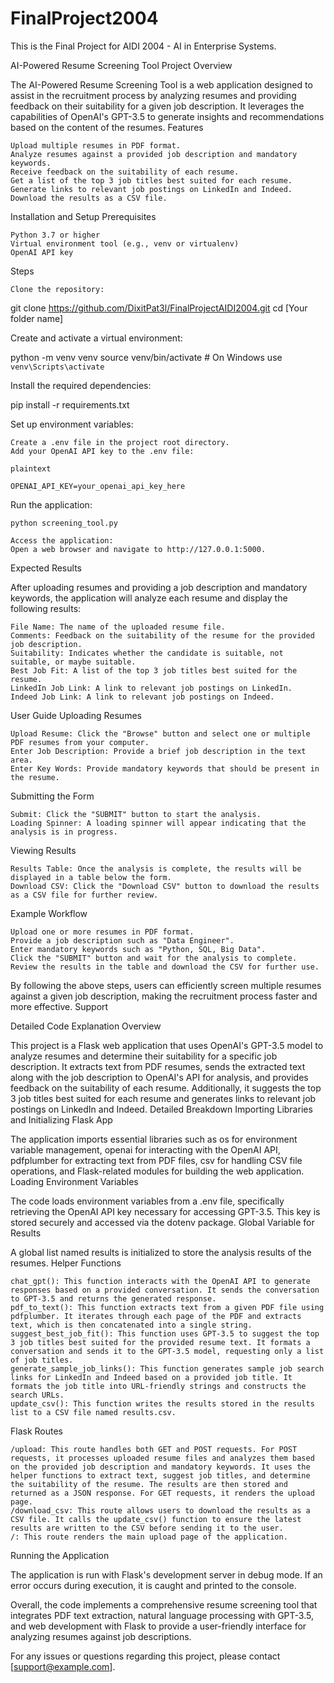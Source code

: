 # FinalProject2004
This is the Final Project for AIDI 2004 - AI in Enterprise Systems.

AI-Powered Resume Screening Tool
Project Overview

The AI-Powered Resume Screening Tool is a web application designed to assist in the recruitment process by analyzing resumes and providing feedback on their suitability for a given job description. It leverages the capabilities of OpenAI's GPT-3.5 to generate insights and recommendations based on the content of the resumes.
Features

    Upload multiple resumes in PDF format.
    Analyze resumes against a provided job description and mandatory keywords.
    Receive feedback on the suitability of each resume.
    Get a list of the top 3 job titles best suited for each resume.
    Generate links to relevant job postings on LinkedIn and Indeed.
    Download the results as a CSV file.

Installation and Setup
Prerequisites

    Python 3.7 or higher
    Virtual environment tool (e.g., venv or virtualenv)
    OpenAI API key

Steps

    Clone the repository:



git clone https://github.com/DixitPat3l/FinalProjectAIDI2004.git
cd [Your folder name]


Create and activate a virtual environment:

python -m venv venv
source venv/bin/activate  # On Windows use `venv\Scripts\activate`


Install the required dependencies:

pip install -r requirements.txt


Set up environment variables:

    Create a .env file in the project root directory.
    Add your OpenAI API key to the .env file:

    plaintext

    OPENAI_API_KEY=your_openai_api_key_here

Run the application:

    python screening_tool.py

    Access the application:
    Open a web browser and navigate to http://127.0.0.1:5000.



Expected Results

After uploading resumes and providing a job description and mandatory keywords, the application will analyze each resume and display the following results:

    File Name: The name of the uploaded resume file.
    Comments: Feedback on the suitability of the resume for the provided job description.
    Suitability: Indicates whether the candidate is suitable, not suitable, or maybe suitable.
    Best Job Fit: A list of the top 3 job titles best suited for the resume.
    LinkedIn Job Link: A link to relevant job postings on LinkedIn.
    Indeed Job Link: A link to relevant job postings on Indeed.

User Guide
Uploading Resumes

    Upload Resume: Click the "Browse" button and select one or multiple PDF resumes from your computer.
    Enter Job Description: Provide a brief job description in the text area.
    Enter Key Words: Provide mandatory keywords that should be present in the resume.

Submitting the Form

    Submit: Click the "SUBMIT" button to start the analysis.
    Loading Spinner: A loading spinner will appear indicating that the analysis is in progress.

Viewing Results

    Results Table: Once the analysis is complete, the results will be displayed in a table below the form.
    Download CSV: Click the "Download CSV" button to download the results as a CSV file for further review.

Example Workflow

    Upload one or more resumes in PDF format.
    Provide a job description such as "Data Engineer".
    Enter mandatory keywords such as "Python, SQL, Big Data".
    Click the "SUBMIT" button and wait for the analysis to complete.
    Review the results in the table and download the CSV for further use.

By following the above steps, users can efficiently screen multiple resumes against a given job description, making the recruitment process faster and more effective.
Support



Detailed Code Explanation
Overview

This project is a Flask web application that uses OpenAI's GPT-3.5 model to analyze resumes and determine their suitability for a specific job description. It extracts text from PDF resumes, sends the extracted text along with the job description to OpenAI's API for analysis, and provides feedback on the suitability of each resume. Additionally, it suggests the top 3 job titles best suited for each resume and generates links to relevant job postings on LinkedIn and Indeed.
Detailed Breakdown
Importing Libraries and Initializing Flask App

The application imports essential libraries such as os for environment variable management, openai for interacting with the OpenAI API, pdfplumber for extracting text from PDF files, csv for handling CSV file operations, and Flask-related modules for building the web application.
Loading Environment Variables

The code loads environment variables from a .env file, specifically retrieving the OpenAI API key necessary for accessing GPT-3.5. This key is stored securely and accessed via the dotenv package.
Global Variable for Results

A global list named results is initialized to store the analysis results of the resumes.
Helper Functions

    chat_gpt(): This function interacts with the OpenAI API to generate responses based on a provided conversation. It sends the conversation to GPT-3.5 and returns the generated response.
    pdf_to_text(): This function extracts text from a given PDF file using pdfplumber. It iterates through each page of the PDF and extracts text, which is then concatenated into a single string.
    suggest_best_job_fit(): This function uses GPT-3.5 to suggest the top 3 job titles best suited for the provided resume text. It formats a conversation and sends it to the GPT-3.5 model, requesting only a list of job titles.
    generate_sample_job_links(): This function generates sample job search links for LinkedIn and Indeed based on a provided job title. It formats the job title into URL-friendly strings and constructs the search URLs.
    update_csv(): This function writes the results stored in the results list to a CSV file named results.csv.

Flask Routes

    /upload: This route handles both GET and POST requests. For POST requests, it processes uploaded resume files and analyzes them based on the provided job description and mandatory keywords. It uses the helper functions to extract text, suggest job titles, and determine the suitability of the resume. The results are then stored and returned as a JSON response. For GET requests, it renders the upload page.
    /download_csv: This route allows users to download the results as a CSV file. It calls the update_csv() function to ensure the latest results are written to the CSV before sending it to the user.
    /: This route renders the main upload page of the application.

Running the Application

The application is run with Flask's development server in debug mode. If an error occurs during execution, it is caught and printed to the console.

Overall, the code implements a comprehensive resume screening tool that integrates PDF text extraction, natural language processing with GPT-3.5, and web development with Flask to provide a user-friendly interface for analyzing resumes against job descriptions.

For any issues or questions regarding this project, please contact [support@example.com].